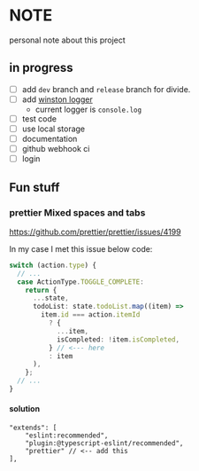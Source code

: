 # NOTE

personal note about this project

## in progress

- [ ] add `dev` branch and `release` branch for divide.
- [ ] add [winston logger](https://github.com/winstonjs/winston)
    - current logger is `console.log`
- [ ] test code
- [ ] use local storage
- [ ] documentation
- [ ] github webhook ci
- [ ] login

## Fun stuff

### prettier Mixed spaces and tabs

https://github.com/prettier/prettier/issues/4199

In my case I met this issue below code:

```ts
switch (action.type) {
  // ...
  case ActionType.TOGGLE_COMPLETE:
    return {
      ...state,
      todoList: state.todoList.map((item) =>
        item.id === action.itemId
          ? {
            ...item,
            isCompleted: !item.isCompleted,
          } // <--- here
          : item
      ),
    };
  // ...
}
```

#### solution

```eslint
"extends": [
    "eslint:recommended",
    "plugin:@typescript-eslint/recommended",
    "prettier" // <-- add this
],
```
